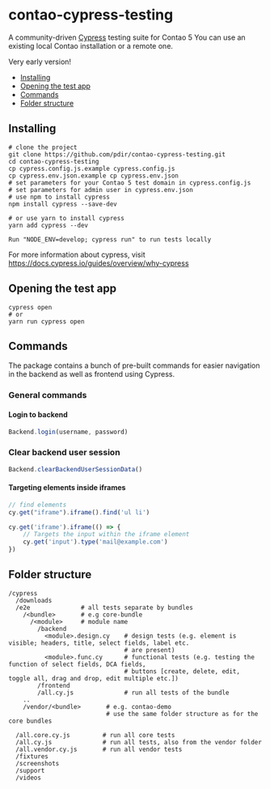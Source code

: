 # contao-cypress-testing

A community-driven [Cypress](https://www.cypress.io/) testing suite for Contao 5
You can use an existing local Contao installation or a remote one.

Very early version!

* [Installing](#installing)
* [Opening the test app](#opening-the-test-app)
* [Commands](#commands)
* [Folder structure](#folder-structure)

## Installing

    # clone the project
    git clone https://github.com/pdir/contao-cypress-testing.git 
    cd contao-cypress-testing
    cp cypress.config.js.example cypress.config.js
    cp cypress.env.json.example cp cypress.env.json
    # set parameters for your Contao 5 test domain in cypress.config.js
    # set parameters for admin user in cypress.env.json
    # use npm to install cypress
    npm install cypress --save-dev

    # or use yarn to install cypress
    yarn add cypress --dev

    Run "NODE_ENV=develop; cypress run" to run tests locally

For more information about cypress, visit https://docs.cypress.io/guides/overview/why-cypress

## Opening the test app

    cypress open
    # or
    yarn run cypress open

## Commands

The package contains a bunch of pre-built commands for easier navigation in the backend as well as frontend using Cypress.

### General commands

#### Login to backend
```js
Backend.login(username, password)
```

### Clear backend user session
```js
Backend.clearBackendUserSessionData()
```

#### Targeting elements inside iframes 
```js
// find elements
cy.get("iframe").iframe().find('ul li')

cy.get('iframe').iframe(() => {
    // Targets the input within the iframe element
    cy.get('input').type('mail@example.com')
})
```

## Folder structure 

    /cypress
      /downloads
      /e2e              # all tests separate by bundles
        /<bundle>       # e.g core-bundle
          /<module>     # module name
            /backend
              <module>.design.cy    # design tests (e.g. element is visible; headers, title, select fields, label etc.
                                    # are present)
              <module>.func.cy      # functional tests (e.g. testing the function of select fields, DCA fields, 
                                    # buttons [create, delete, edit, toggle all, drag and drop, edit multiple etc.])
            /frontend 
            /all.cy.js              # run all tests of the bundle
        ..
        /vendor/<bundle>       # e.g. contao-demo
                               # use the same folder structure as for the core bundles  
      
      /all.core.cy.js         # run all core tests
      /all.cy.js              # run all tests, also from the vendor folder
      /all.vendor.cy.js       # run all vendor tests
      /fixtures
      /screenshots
      /support
      /videos
